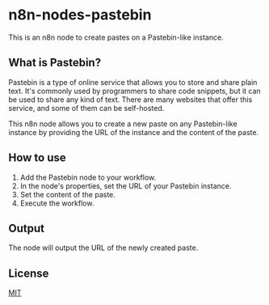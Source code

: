 # n8n-nodes-pastebin

This is an n8n node to create pastes on a Pastebin-like instance.

## What is Pastebin?

Pastebin is a type of online service that allows you to store and share plain text. It's commonly used by programmers to share code snippets, but it can be used to share any kind of text. There are many websites that offer this service, and some of them can be self-hosted.

This n8n node allows you to create a new paste on any Pastebin-like instance by providing the URL of the instance and the content of the paste.

## How to use

1.  Add the Pastebin node to your workflow.
2.  In the node's properties, set the URL of your Pastebin instance.
3.  Set the content of the paste.
4.  Execute the workflow.

## Output

The node will output the URL of the newly created paste.

## License

[MIT](https://github.com/amosroger91/n8n-nodes-pastebin/blob/main/LICENSE.md)